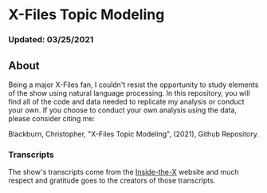 # X-Files Topic Modeling
### Updated: 03/25/2021

## About

Being a major X-Files fan, I couldn't resist the opportunity to study elements of the show using natural language processing. In this repository, you will find all of the code and data needed to replicate my analysis or conduct your own. If you choose to conduct your own analysis using the data, please consider citing me:

Blackburn, Christopher, "X-Files Topic Modeling", (2021), Github Repository. 


### Transcripts

The show's transcripts come from the [Inside-the-X](http://www.insidethex.co.uk/#one) website and much respect and gratitude goes to the creators of those transcripts. 


